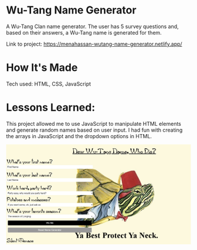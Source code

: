 # Wu-Tang Name Generator

A Wu-Tang Clan name generator. The user has 5 survey questions and, based on their answers, a Wu-Tang name is generated for them.

Link to project: https://menahassan-wutang-name-generator.netlify.app/

# How It's Made
Tech used: HTML, CSS, JavaScript

# Lessons Learned:
This project allowed me to use JavaScript to manipulate HTML elements and generate random names based on user input. I had fun with creating the arrays in JavaScript and the dropdown options in HTML.

<img src="wutang-browser-screenshot.JPG">
